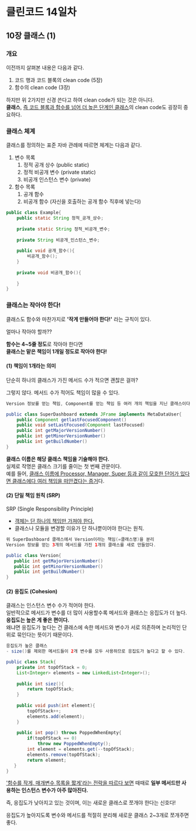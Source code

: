 # 클린코드 14일차

## 10장 클래스 (1)

### 개요

이전까지 살펴본 내용은 다음과 같다.
1. 코드 행과 코드 블록의 clean code (5장)
2. 함수의 clean code (3장)

하지만 위 2가지만 신경 쓴다고 하여 clean code가 되는 것은 아니다. <br/>
**클래스**, <u>즉 코드 블록과 함수를 넘어 더 높은 단계인 클래스</u>의 clean code도 굉장히 중요하다.

### 클래스 체계

클래스를 정의하는 표준 자바 관례에 따르면 체계는 다음과 같다.

1. 변수 목록
    1. 정적 공개 상수 (public static)
   2. 정적 비공개 변수 (private static)
   3. 비공개 인스턴스 변수 (private)
2. 함수 목록
    1. 공개 함수
   2. 비공개 함수 (자신을 호출하는 공개 함수 직후에 넣는다)

```java
public class Example{
    public static String 정적_공개_상수;
    
    private static String 정적_비공개_변수;
    
    private String 비공개_인스턴스_변수;
    
    public void 공개_함수(){
        비공개_함수();
    }
    
    private void 비공개_함수(){
        
    }
}
```

### 클래스는 작아야 한다!

클래스도 함수와 마찬가지로 **'작게 만들어야 한다!'** 라는 규칙이 있다.

얼마나 작아야 할까??

**함수는 4~5줄 정도**로 작아야 한다면 <br/>
**클래스는 맡은 책임이 1개일 정도로 작아야 한다!**

#### (1) 책임이 1개라는 의미

단순히 하나의 클래스가 가진 메서드 수가 적으면 괜찮은 걸까?

그렇지 않다. 메서드 수가 적어도 책임이 많을 수 있다.

```java
Version 정보를 얻는 책임, Component를 얻는 책임 등 여러 개의 책임을 지닌 클래스이다.

public class SuperDashboard extends JFrame implements MetaDataUser{
    public Component getlastFocusedComponent()
    public void setLastFocused(Component lastFocused)
    public int getMajorVersionNumber()
    public int getMinorVersionNumber()  
    public int getBuildNumber()
}
```

**클래스 이름은 해당 클래스 책임을 기술해야 한다.** <br/> 
실제로 작명은 클래스 크기를 줄이는 첫 번째 관문이다.  <br/>
예를 들어, <u>클래스 이름에 Processor, Manager, Super 등과 같이 모호한 단어가 있다면 클래스에다 여러 책임을 떠안겼다는 증거</u>다.


#### (2) 단일 책임 원칙 (SRP)

SRP (Single Responsibility Principle)
- [객체는 단 하나의 책임만 가져야 한다.](https://inpa.tistory.com/entry/OOP-%F0%9F%92%A0-%EC%95%84%EC%A3%BC-%EC%89%BD%EA%B2%8C-%EC%9D%B4%ED%95%B4%ED%95%98%EB%8A%94-SRP-%EB%8B%A8%EC%9D%BC-%EC%B1%85%EC%9E%84-%EC%9B%90%EC%B9%99)
- 클래스나 모듈을 변경할 이유가 단 하나뿐이어야 한다는 원칙.

```java
위 SuperDashboard 클래스에서 Version이라는 책임(=클래스명)을 분리 
Version 정보를 얻는 3개의 메서드를 가진 1개의 클래스를 새로 만들었다.

public class Version{
   public int getMajorVersionNumber() 
   public int getMinorVersionNumber()
   public int getBuildNumber()
}
```

#### (2) 응집도 (Cohesion)

클래스는 인스턴스 변수 수가 적어야 한다. <br/>
일반적으로 메서드가 변수를 더 많이 사용할수록 메서드와 클래스는 응집도가 더 높다. <br/>
**응집도는 높은 게 좋은 편이다.** <br/> 
왜냐면 응집도가 높다는 건 클래스에 속한 메서드와 변수가 서로 의존하며 논리적인 단위로 묶인다는 뜻이기 때문이다.

```java
응집도가 높은 클래스
- size()를 제외한 메서드들이 2개 변수를 모두 사용하므로 응집도가 높다고 할 수 있다.

public class Stack{
    private int topOfStack = 0;
    List<Integer> elements = new LinkedList<Integer>();
    
    public int siez(){
        return topOfStack;
    }
    
    public void push(int element){
        topOfStack++;
        elements.add(element);
    }
    
    public int pop() throws PoppedWhenEmpty{
        if(topOfStack == 0)
            throw new PoppedWhenEmpty();
        int element = elements.get(--topOfStack);
        elements.remove(topOfStack);
        return element;
   }
}
```

<u>'함수를 작게, 매개변수 목록을 짧게'라는 전략을 따르다 보면</u> 때때로 **일부 메서드만 사용하는 인스턴스 변수가 아주 많아진다.** <br/> 

즉, 응집도가 낮아지고 있는 것이며, 이는 새로운 클래스로 쪼개야 한다는 신호다!

응집도가 높아지도록 변수와 메서드를 적절히 분리해 새로운 클래스 2~3개로 쪼개주면 좋다.